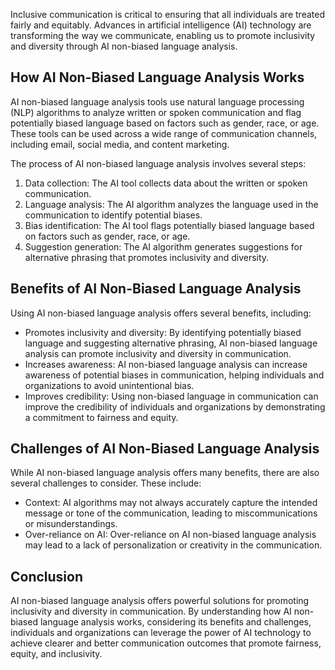
Inclusive communication is critical to ensuring that all individuals are treated fairly and equitably. Advances in artificial intelligence (AI) technology are transforming the way we communicate, enabling us to promote inclusivity and diversity through AI non-biased language analysis.

How AI Non-Biased Language Analysis Works
-----------------------------------------

AI non-biased language analysis tools use natural language processing (NLP) algorithms to analyze written or spoken communication and flag potentially biased language based on factors such as gender, race, or age. These tools can be used across a wide range of communication channels, including email, social media, and content marketing.

The process of AI non-biased language analysis involves several steps:

1. Data collection: The AI tool collects data about the written or spoken communication.
2. Language analysis: The AI algorithm analyzes the language used in the communication to identify potential biases.
3. Bias identification: The AI tool flags potentially biased language based on factors such as gender, race, or age.
4. Suggestion generation: The AI algorithm generates suggestions for alternative phrasing that promotes inclusivity and diversity.

Benefits of AI Non-Biased Language Analysis
-------------------------------------------

Using AI non-biased language analysis offers several benefits, including:

* Promotes inclusivity and diversity: By identifying potentially biased language and suggesting alternative phrasing, AI non-biased language analysis can promote inclusivity and diversity in communication.
* Increases awareness: AI non-biased language analysis can increase awareness of potential biases in communication, helping individuals and organizations to avoid unintentional bias.
* Improves credibility: Using non-biased language in communication can improve the credibility of individuals and organizations by demonstrating a commitment to fairness and equity.

Challenges of AI Non-Biased Language Analysis
---------------------------------------------

While AI non-biased language analysis offers many benefits, there are also several challenges to consider. These include:

* Context: AI algorithms may not always accurately capture the intended message or tone of the communication, leading to miscommunications or misunderstandings.
* Over-reliance on AI: Over-reliance on AI non-biased language analysis may lead to a lack of personalization or creativity in the communication.

Conclusion
----------

AI non-biased language analysis offers powerful solutions for promoting inclusivity and diversity in communication. By understanding how AI non-biased language analysis works, considering its benefits and challenges, individuals and organizations can leverage the power of AI technology to achieve clearer and better communication outcomes that promote fairness, equity, and inclusivity.
